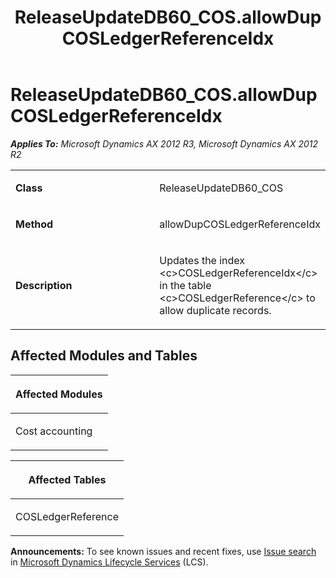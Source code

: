 ﻿---
title: ReleaseUpdateDB60_COS.allowDupCOSLedgerReferenceIdx
TOCTitle: ReleaseUpdateDB60_COS.allowDupCOSLedgerReferenceIdx
ms:assetid: b1c7eac5-6b24-a3f9-4825-3486aa3e229b
ms:mtpsurl: https://msdn.microsoft.com/en-us/library/JJ736907(v=AX.60)
ms:contentKeyID: 49710590
ms.date: 05/18/2015
mtps_version: v=AX.60
---

# ReleaseUpdateDB60\_COS.allowDupCOSLedgerReferenceIdx 


_**Applies To:** Microsoft Dynamics AX 2012 R3, Microsoft Dynamics AX 2012 R2_

<table>
<colgroup>
<col style="width: 50%" />
<col style="width: 50%" />
</colgroup>
<tbody>
<tr class="odd">
<td><p><strong>Class</strong></p></td>
<td><p>ReleaseUpdateDB60_COS</p></td>
</tr>
<tr class="even">
<td><p><strong>Method</strong></p></td>
<td><p>allowDupCOSLedgerReferenceIdx</p></td>
</tr>
<tr class="odd">
<td><p><strong>Description</strong></p></td>
<td><p>Updates the index &lt;c&gt;COSLedgerReferenceIdx&lt;/c&gt; in the table &lt;c&gt;COSLedgerReference&lt;/c&gt; to allow duplicate records.</p></td>
</tr>
</tbody>
</table>


## Affected Modules and Tables

<table>
<colgroup>
<col style="width: 100%" />
</colgroup>
<thead>
<tr class="header">
<th><p>Affected Modules</p></th>
</tr>
</thead>
<tbody>
<tr class="odd">
<td><p>Cost accounting</p></td>
</tr>
</tbody>
</table>


<table>
<colgroup>
<col style="width: 100%" />
</colgroup>
<thead>
<tr class="header">
<th><p>Affected Tables</p></th>
</tr>
</thead>
<tbody>
<tr class="odd">
<td><p>COSLedgerReference</p></td>
</tr>
</tbody>
</table>

  
**Announcements:** To see known issues and recent fixes, use [Issue search](http://go.microsoft.com/fwlink/?linkid=389258) in [Microsoft Dynamics Lifecycle Services](http://go.microsoft.com/fwlink/?linkid=306505) (LCS).

